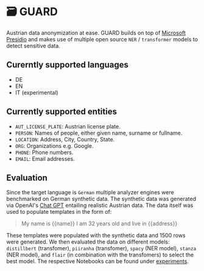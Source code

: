# 🗃️ GUARD
Austrian data anonymization at ease. GUARD builds on top of [Microsoft Presidio](https://github.com/microsoft/presidio) and makes use of multiple open source `NER` / `transformer` models to detect sensitive data.

## Curerntly supported languages
- DE
- EN
- IT (experimental)

## Currently supported entities
- `AUT_LICENSE_PLATE`: Austrian license plate.
- `PERSON`: Names of people, either given name, surname or fullname.
- `LOCATION`: Address, City, Country, State.
- `ORG`: Organizations e.g. Google.
- `PHONE`: Phone numbers.
- `EMAIL`: Email addresses.

## Evaluation
Since the target language is `German` multiple analyzer engines were benchmarked on German synthetic data. The synthetic data was generated via OpenAI's [Chat GPT](https://chatgpt.com/) entailing realistic Austrian data. The data itself was used to populate templates in the form of:

> My name is {{name}} I am 32 years old and live in {{address}}

These templates were populated with the synthetic data and 1500 rows were generated. We then evaluated the data on different models: `distillbert` (transfomer), `piiranha` (transfomer), `spacy` (NER model), `stanza` (NER model), and `flair` (in combination with the transfomers) to select the best model. The respective Notebooks can be found under [experiments](/processing_experiments/experiment).